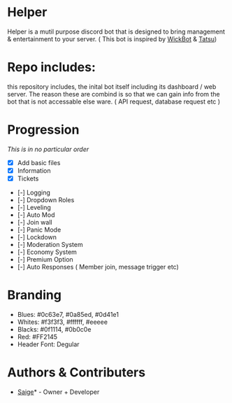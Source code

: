 # Helper

Helper is a mutil purpose discord bot that is designed to bring management & entertainment to your server. ( This bot is inspired by [WickBot](https://wickbot.com/) & [Tatsu](https://tastu.gg))

# Repo includes:

this repository includes, the inital bot itself including its dashboard / web server. The reason these are combind is so that we can gain info from the bot that is not accessable else ware. ( API request, database request etc )
#  Progression

*This is in no particular order*

- [x] Add basic files
- [x] Information
- [x] Tickets
- [-] Logging
- [-] Dropdown Roles
- [-] Leveling
- [-] Auto Mod
- [-] Join wall
- [-] Panic Mode
- [-] Lockdown
- [-] Moderation System
- [-] Economy System
- [-] Premium Option
- [-] Auto Responses ( Member join, message trigger etc)


# Branding

 - Blues: #0c63e7, #0a85ed, #0d41e1
 - Whites: #f3f3f3, #ffffff, #eeeee
 - Blacks: #0f1114, #0b0c0e
 - Red: #FF2145
 - Header Font: Degular

 
# Authors & Contributers

 - [Saige](https://github.com/Saigeie)* - Owner + Developer